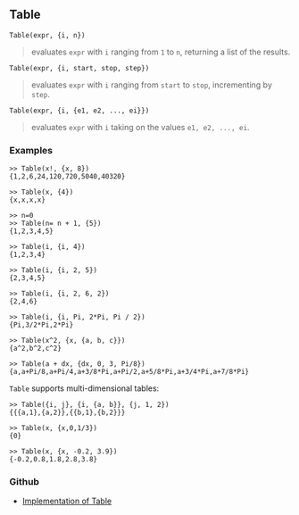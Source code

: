 ## Table

```
Table(expr, {i, n})
```

> evaluates `expr` with `i` ranging from `1` to `n`, returning a list of the results.

```
Table(expr, {i, start, stop, step})
```

> evaluates `expr` with `i` ranging from `start` to `stop`, incrementing by `step`.

```
Table(expr, {i, {e1, e2, ..., ei}})
```

> evaluates `expr` with `i` taking on the values `e1, e2, ..., ei`.

### Examples

```
>> Table(x!, {x, 8})
{1,2,6,24,120,720,5040,40320}

>> Table(x, {4})
{x,x,x,x}
 
>> n=0
>> Table(n= n + 1, {5})
{1,2,3,4,5}
 
>> Table(i, {i, 4})
{1,2,3,4}
 
>> Table(i, {i, 2, 5})
{2,3,4,5}
 
>> Table(i, {i, 2, 6, 2})
{2,4,6}
 
>> Table(i, {i, Pi, 2*Pi, Pi / 2})
{Pi,3/2*Pi,2*Pi} 
 
>> Table(x^2, {x, {a, b, c}})
{a^2,b^2,c^2} 

>> Table(a + dx, {dx, 0, 3, Pi/8})
{a,a+Pi/8,a+Pi/4,a+3/8*Pi,a+Pi/2,a+5/8*Pi,a+3/4*Pi,a+7/8*Pi}
```

`Table` supports multi-dimensional tables:

```
>> Table({i, j}, {i, {a, b}}, {j, 1, 2})
{{{a,1},{a,2}},{{b,1},{b,2}}} 
 
>> Table(x, {x,0,1/3})
{0}
 
>> Table(x, {x, -0.2, 3.9})
{-0.2,0.8,1.8,2.8,3.8} 
```

### Github

* [Implementation of Table](https://github.com/axkr/symja_android_library/blob/master/symja_android_library/matheclipse-core/src/main/java/org/matheclipse/core/builtin/ListFunctions.java#L6884) 
